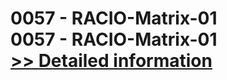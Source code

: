 # 0057 - RACIO-Matrix-01<br />0057 - RACIO-Matrix-01<br />[>> Detailed information](https://secure.shareit.com/shareit/product.html?productid=300951600&affiliateid=200057808)